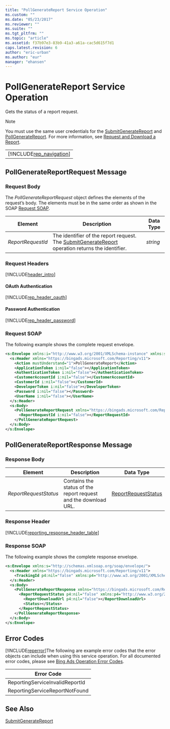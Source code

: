 ```yaml
---
title: "PollGenerateReport Service Operation"
ms.custom: ""
ms.date: "05/23/2017"
ms.reviewer: ""
ms.suite: ""
ms.tgt_pltfrm: ""
ms.topic: "article"
ms.assetid: f37b97e3-83b9-41a3-a61a-cac5d615f7d1
caps.latest.revision: 6
author: "eric-urban"
ms.author: "eur"
manager: "ehansen"
---
```

# PollGenerateReport Service Operation
Gets the status of a report request.

> [!NOTE]
> You must use the same user credentials for the [SubmitGenerateReport](../reporting-api/submitgeneratereport-service-operation.md) and [PollGenerateReport](../reporting-api/pollgeneratereport-service-operation.md). For more information, see [Request and Download a Report](http://go.microsoft.com/fwlink/?LinkId=691110).

||
|-|
|[!INCLUDE[rep_navigation](../reporting-api/includes/rep-navigation.md)]|

## <a name="request"></a>PollGenerateReportRequest Message

### Request Body
The *PollGenerateReportRequest* object defines the elements of the request’s body. The elements must be in the same order as shown in the SOAP [Request SOAP](#request_soap).

|Element|Description|Data Type|
|-----------|---------------|-------------|
|*ReportRequestId*|The identifier of the report request. The [SubmitGenerateReport](../reporting-api/submitgeneratereport-service-operation.md) operation returns the identifier.|*string*|

### Request Headers
[!INCLUDE[header_intro](../reporting-api/includes/header-intro.md)]
#### OAuth Authentication
[!INCLUDE[rep_header_oauth](../reporting-api/includes/rep-header-oauth.md)]
#### Password Authentication
[!INCLUDE[rep_header_password](../reporting-api/includes/rep-header-password.md)]
### <a name="request_soap"></a>Request SOAP
The following example shows the complete request envelope.

```xml
<s:Envelope xmlns:i="http://www.w3.org/2001/XMLSchema-instance" xmlns:s="http://schemas.xmlsoap.org/soap/envelope/">
  <s:Header xmlns="https://bingads.microsoft.com/Reporting/v11">
    <Action mustUnderstand="1">PollGenerateReport</Action>
    <ApplicationToken i:nil="false"></ApplicationToken>
    <AuthenticationToken i:nil="false"></AuthenticationToken>
    <CustomerAccountId i:nil="false"></CustomerAccountId>
    <CustomerId i:nil="false"></CustomerId>
    <DeveloperToken i:nil="false"></DeveloperToken>
    <Password i:nil="false"></Password>
    <UserName i:nil="false"></UserName>
  </s:Header>
  <s:Body>
    <PollGenerateReportRequest xmlns="https://bingads.microsoft.com/Reporting/v11">
      <ReportRequestId i:nil="false"></ReportRequestId>
    </PollGenerateReportRequest>
  </s:Body>
</s:Envelope>
```

## <a name="response"></a>PollGenerateReportResponse Message

### <a name="Body_Elements"></a>Response Body

|Element|Description|Data Type|
|-----------|---------------|-------------|
|*ReportRequestStatus*|Contains the status of the report request and the download URL.|[ReportRequestStatus](../reporting-api/reportrequeststatus-data-object.md)|

### <a name="Header_Elements"></a>Response Header
[!INCLUDE[reporting_response_header_table](../reporting-api/includes/reporting-response-header-table.md)]
### Response SOAP
The following example shows the complete response envelope.

```xml
<s:Envelope xmlns:s="http://schemas.xmlsoap.org/soap/envelope/">
  <s:Header xmlns="https://bingads.microsoft.com/Reporting/v11">
    <TrackingId p4:nil="false" xmlns:p4="http://www.w3.org/2001/XMLSchema-instance"></TrackingId>
  </s:Header>
  <s:Body>
    <PollGenerateReportResponse xmlns="https://bingads.microsoft.com/Reporting/v11">
      <ReportRequestStatus p4:nil="false" xmlns:p4="http://www.w3.org/2001/XMLSchema-instance">
        <ReportDownloadUrl p4:nil="false"></ReportDownloadUrl>
        <Status></Status>
      </ReportRequestStatus>
    </PollGenerateReportResponse>
  </s:Body>
</s:Envelope>
```

## <a name="errors"></a>Error Codes
[!INCLUDE[reperror](../reporting-api/includes/reperror.md)]The following are example error codes that the error objects can include when using this service operation. For all documented error codes, please see [Bing Ads Operation Error Codes](http://go.microsoft.com/fwlink/?LinkId=511884).

|Error Code|
|--------------|
|ReportingServiceInvalidReportId|
|ReportingServiceReportNotFound|

## See Also
[SubmitGenerateReport](../reporting-api/submitgeneratereport-service-operation.md)

